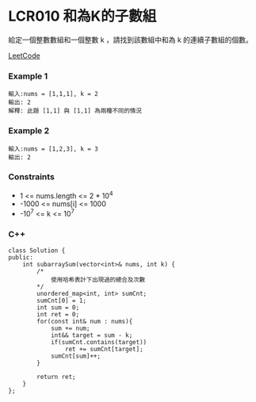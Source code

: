 # LCR010 和為K的子數組

給定一個整數數組和一個整數 k ，請找到該數組中和為 k 的連續子數組的個數。

[LeetCode](https://leetcode.cn/problems/QTMn0o/description/)

### Example 1

```
輸入:nums = [1,1,1], k = 2
輸出: 2
解釋: 此題 [1,1] 與 [1,1] 為兩種不同的情況
```

### Example 2

```
輸入:nums = [1,2,3], k = 3
輸出: 2
```

### Constraints

* 1 <= nums.length <= 2 * 10<sup>4</sup>
* -1000 <= nums[i] <= 1000
* -10<sup>7</sup> <= k <= 10<sup>7</sup>


### C++ 

```
class Solution {
public:
    int subarraySum(vector<int>& nums, int k) {
        /*
            使用哈希表計下出現過的總合及次數
        */
        unordered_map<int, int> sumCnt;
        sumCnt[0] = 1;
        int sum = 0;
        int ret = 0;
        for(const int& num : nums){
            sum += num;
            int&& target = sum - k;
            if(sumCnt.contains(target))
                ret += sumCnt[target];
            sumCnt[sum]++;
        }

        return ret;
    }
};
```